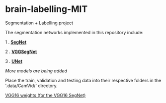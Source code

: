 # brain-labelling-MIT
Segmentation + Labelling project 

The segmentation networks implemented in this repository include:

1 . [**SegNet**](https://github.com/Anurag-Gade/brain-labelling-MIT/tree/main/segmentation_networks/segnet)

2 . [**VGGSegNet**](https://github.com/Anurag-Gade/brain-labelling-MIT/tree/main/segmentation_networks/VGG16_SegNet)

3 . [**UNet**](https://github.com/Anurag-Gade/brain-labelling-MIT/tree/main/segmentation_networks/unet)

*More models are being added*

Place the train, validation and testing data into their respective folders in the '.data/CamVid/' directory. 

[VGG16 weights (for the VGG16 SegNet)](https://github.com/fchollet/deep-learning-models/releases/download/v0.1/vgg16_weights_tf_dim_ordering_tf_kernels_notop.h5)
